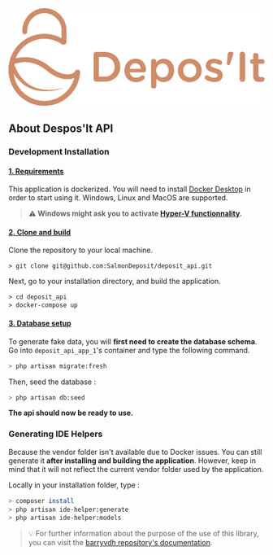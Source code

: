 ![img](src/public/img/logo_salmon.png)

## About Despos'It API

### Development Installation

#### <ins>1. Requirements</ins>

This application is dockerized. You will need to install [Docker Desktop](https://www.docker.com/products/docker-desktop/) in order to start using it. Windows, Linux and MacOS are supported.
> **⚠️ Windows might ask you to activate [Hyper-V functionnality](https://learn.microsoft.com/en-us/virtualization/hyper-v-on-windows/quick-start/enable-hyper-v).**

#### <ins>2. Clone and build</ins>

Clone the repository to your local machine.
```shell
> git clone git@github.com:SalmonDeposit/deposit_api.git
```
Next, go to your installation directory, and build the application.
```shell
> cd deposit_api
> docker-compose up
```

#### <ins>3. Database setup</ins>

To generate fake data, you will **first need to create the database schema**. Go into `deposit_api_app_1`'s container and type the following command.
```bash
> php artisan migrate:fresh
```
Then, seed the database :
```bash
> php artisan db:seed
```
**The api should now be ready to use.**
### Generating IDE Helpers
Because the vendor folder isn't available due to Docker issues. You can still generate it **after installing and building the application**. However, keep in mind that it will not reflect the current vendor folder used by the application.

Locally in your installation folder, type :
```bash
> composer install
> php artisan ide-helper:generate
> php artisan ide-helper:models
```
> 💡 For further information about the purpose of the use of this library, you can visit the [barryvdh repository's documentation](https://github.com/barryvdh/laravel-ide-helper).